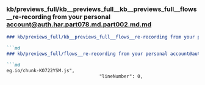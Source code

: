 ### kb/previews_full/kb__previews_full__kb__previews_full__flows__re-recording from your personal account@auth.har.part078.md.part002.md.md

```md
### kb/previews_full/kb__previews_full__flows__re-recording from your personal account@auth.har.part078.md.part002.md

```md
### kb/previews_full/flows__re-recording from your personal account@auth.har.part078.md (part 002)

```md
eg.io/chunk-KO722YSM.js",
                                  "lineNumber": 0,
 
```

```

```

```

